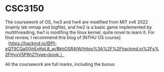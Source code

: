 # CSC3150

The coursework of OS, hw3 and hw4 are modified from MIT xv6 2022 (mainly lab mmap and bigfile), and hw2 is a basic game implemented by multithreading, hw1 is modifing the linux kernel, quite novel to learn it. For final review, I recommend this blog of [NTHU OS course]（https://hackmd.io/@Pl-eQT9CQaS0jhExKqL8_w/BkhOSR4jW/https%3A%2F%2Fhackmd.io%2Fs%2FHyxV5P9hZ?type=book.）

All the coursework are full marks, including the bonus. 
